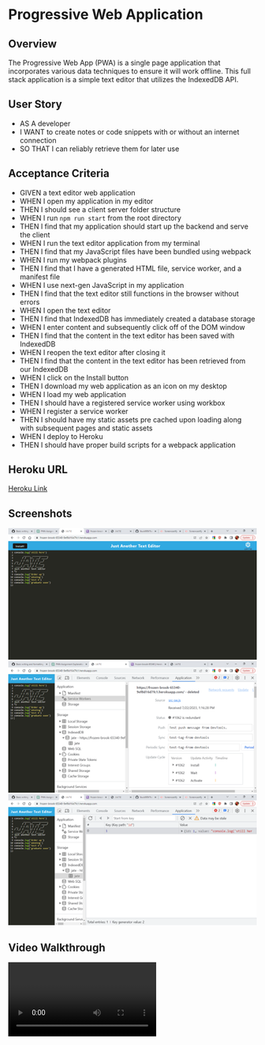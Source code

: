 # Progressive Web Application


## Overview
The Progressive Web App (PWA) is a single page application that incorporates various data techniques to ensure it will work offline.  This full stack application is a simple text editor that utilizes the IndexedDB API. 

## User Story

* AS A developer
* I WANT to create notes or code snippets with or without an internet connection
* SO THAT I can reliably retrieve them for later use

## Acceptance Criteria
* GIVEN a text editor web application
* WHEN I open my application in my editor
* THEN I should see a client server folder structure
* WHEN I run `npm run start` from the root directory
* THEN I find that my application should start up the backend and serve the client
* WHEN I run the text editor application from my terminal
* THEN I find that my JavaScript files have been bundled using webpack
* WHEN I run my webpack plugins
* THEN I find that I have a generated HTML file, service worker, and a manifest file
* WHEN I use next-gen JavaScript in my application
* THEN I find that the text editor still functions in the browser without errors
* WHEN I open the text editor
* THEN I find that IndexedDB has immediately created a database storage
* WHEN I enter content and subsequently click off of the DOM window
* THEN I find that the content in the text editor has been saved with IndexedDB
* WHEN I reopen the text editor after closing it
* THEN I find that the content in the text editor has been retrieved from our IndexedDB
* WHEN I click on the Install button
* THEN I download my web application as an icon on my desktop
* WHEN I load my web application
* THEN I should have a registered service worker using workbox
* WHEN I register a service worker
* THEN I should have my static assets pre cached upon loading along with subsequent pages and static assets
* WHEN I deploy to Heroku
* THEN I should have proper build scripts for a webpack application

## Heroku URL
[Heroku Link](https://frozen-brook-65340-9ef8d16d7fc1.herokuapp.com)

## Screenshots
![Picture1](/assets/Picture1.png)
![Picture2](/assets/Picture2.png)
![Picture3](/assets/Picture3.png)

## Video Walkthrough
![Video](/assets/PWA%20Assignment.webm)